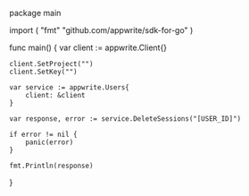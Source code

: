 package main

import (
    "fmt"
    "github.com/appwrite/sdk-for-go"
)

func main() {
    var client := appwrite.Client{}

    client.SetProject("")
    client.SetKey("")

    var service := appwrite.Users{
        client: &client
    }

    var response, error := service.DeleteSessions("[USER_ID]")

    if error != nil {
        panic(error)
    }

    fmt.Println(response)
}